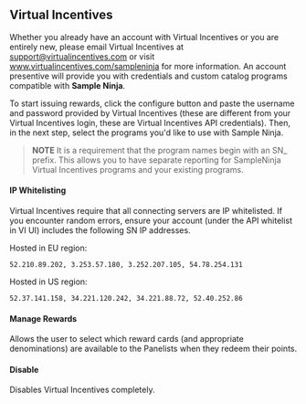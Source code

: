 ## Virtual Incentives

Whether you already have an account with Virtual Incentives or you are entirely new, please email Virtual Incentives at support@virtualincentives.com or visit www.virtualincentives.com/sampleninja for more information. An account presentive will provide you with credentials and custom catalog programs compatible with **Sample Ninja**.

To start issuing rewards, click the configure button and paste the username and password provided by Virtual Incentives (these are different from your Virtual Incentives login, these are Virtual Incentives API credentials). Then, in the next step, select the programs you'd like to use with Sample Ninja.

> **NOTE** It is a requirement that the program names begin with an SN_ prefix. This allows you to have separate reporting for SampleNinja Virtual Incentives programs and your existing programs.

#### IP Whitelisting

Virtual Incentives require that all connecting servers are IP whitelisted. If you encounter random errors, ensure your account (under the API whitelist in VI UI) includes the following SN IP addresses.

Hosted in EU region:
```
52.210.89.202, 3.253.57.180, 3.252.207.105, 54.78.254.131

```
Hosted in US region:
```
52.37.141.158, 34.221.120.242, 34.221.88.72, 52.40.252.86
```
#### Manage Rewards

Allows the user to select which reward cards (and appropriate denominations) are available to the Panelists when they redeem their points.

#### Disable

Disables Virtual Incentives completely.
